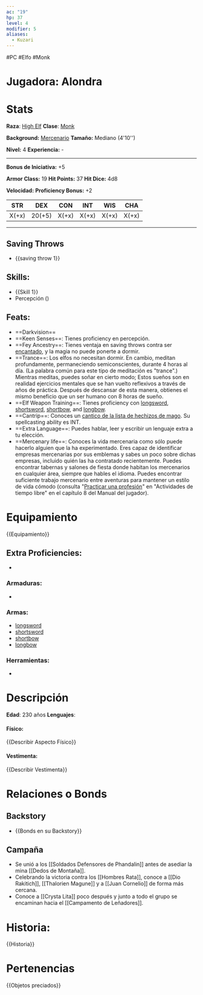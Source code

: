 ```yaml
---
ac: "19"
hp: 37
level: 4
modifier: 5
aliases:
  - Kuzari
---
```

#PC #Elfo #Monk
# Jugadora: Alondra
# Stats
**Raza**: [High Elf](https://5e.tools/races.html#elf%20(high)_phb)
**Clase**: [Monk](https://5e.tools/classes.html#monk_phb)

**Background:** [Mercenario](https://5e.tools/backgrounds.html#mercenary%20veteran_scag)
**Tamaño:** Mediano (4'10'')

**Nivel:** 4
**Experiencia:** -
***
**Bonus de Iniciativa:** +5

**Armor Class:** 19
**Hit Points:** 37
**Hit Dice:** 4d8

**Velocidad:** 
**Proficiency Bonus:** +2

|  STR  |  DEX   |  CON  |  INT  |  WIS  |  CHA  |
| :---: | :----: | :---: | :---: | :---: | :---: |
| X(+x) | 20(+5) | X(+x) | X(+x) | X(+x) | X(+x) |
***
## Saving Throws
- {{saving throw 1}}
## **Skills**:
- {{Skill 1}}
- Percepción ()
## Feats:
- ==Darkvision==
- ==Keen Senses==: Tienes proficiency en percepción.
- ==Fey Ancestry==: Tienes ventaja en saving throws contra ser [encantado](https://5e.tools/conditionsdiseases.html#charmed_phb), y la magia no puede ponerte a dormir.
- ==Trance==: Los elfos no necesitan dormir. En cambio, meditan profundamente, permaneciendo semiconscientes, durante 4 horas al día. (La palabra común para este tipo de meditación es "trance".) Mientras meditas, puedes soñar en cierto modo; Estos sueños son en realidad ejercicios mentales que se han vuelto reflexivos a través de años de práctica. Después de descansar de esta manera, obtienes el mismo beneficio que un ser humano con 8 horas de sueño.
- ==Elf Weapon Training==: Tienes proficiency con [longsword](https://5e.tools/items.html#longsword_phb), [shortsword](https://5e.tools/items.html#shortsword_phb), [shortbow](https://5e.tools/items.html#shortbow_phb), and [longbow](https://5e.tools/items.html#longbow_phb).
- ==Cantrip==: Conoces un [cantico de la lista de hechizos de mago](https://5e.tools/spells.html#blankhash,flstlevel:0=1,flstclass:wizard=1). Su spellcasting ability es INT.
- ==Extra Language==: Puedes hablar, leer y escribir un lenguaje extra a tu elección.
- ==Mercenary life==: Conoces la vida mercenaria como sólo puede hacerlo alguien que la ha experimentado. Eres capaz de identificar empresas mercenarias por sus emblemas y sabes un poco sobre dichas empresas, incluido quién las ha contratado recientemente. Puedes encontrar tabernas y salones de fiesta donde habitan los mercenarios en cualquier área, siempre que hables el idioma. Puedes encontrar suficiente trabajo mercenario entre aventuras para mantener un estilo de vida cómodo (consulta "[Practicar una profesión](https://5e.tools/book.html#PHB,8,practicing%20a%20profession,0)" en "Actividades de tiempo libre" en el capítulo 8 del Manual del jugador).
# Equipamiento
{{Equipamiento}}
## Extra Proficiencies:
- 
### Armaduras:
- 
### Armas:
- [longsword](https://5e.tools/items.html#longsword_phb)
- [shortsword](https://5e.tools/items.html#shortsword_phb)
- [shortbow](https://5e.tools/items.html#shortbow_phb)
- [longbow](https://5e.tools/items.html#longbow_phb)
### Herramientas:
- 
# Descripción
**Edad**: 230 años
**Lenguajes**:
#### Físico:
{{Describir Aspecto Físico}}
#### Vestimenta: 
{{Describir Vestimenta}}
# Relaciones o Bonds
## Backstory
- {{Bonds en su Backstory}}
## Campaña
- Se unió a los [[Soldados Defensores de Phandalin]] antes de asediar la mina [[Dedos de Montaña]].
- Celebrando la victoria contra los [[Hombres Rata]], conoce a [[Dio Rakitich]], [[Thalorien Magune]] y a [[Juan Cornelio]] de forma más cercana.
- Conoce a [[Crysta Lita]] poco después y junto a todo el grupo se encaminan hacia el [[Campamento de Leñadores]]. 
# Historia:
{{Historia}}
# Pertenencias
{{Objetos preciados}}
